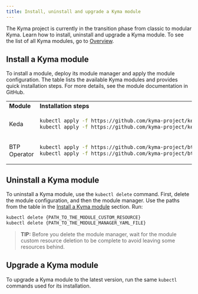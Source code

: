 ```yaml
---
title: Install, uninstall and upgrade a Kyma module
---
```


The Kyma project is currently in the transition phase from classic to modular Kyma. Learn how to install, uninstall and upgrade a Kyma module. To see the list of all Kyma modules, go to [Overview](/docs/01-overview/README.md).

## Install a Kyma module

To install a module, deploy its module manager and apply the module configuration. The table lists the available Kyma modules and provides quick installation steps. For more details, see the module documentation in GitHub.

<table>
<tr>
<td> <b>Module</b> </td> <td> <b>Installation steps</b> </td> <td> <b>Documentation</b> </td>
</tr>
<tr>
<td> Keda </td>
<td>

```bash
kubectl apply -f https://github.com/kyma-project/keda-manager/releases/latest/download/keda-manager.yaml
kubectl apply -f https://github.com/kyma-project/keda-manager/releases/latest/download/keda-default-cr.yaml
```

</td>
<td> <a href="https://github.com/kyma-project/keda-manager">Keda Manager</a></td>
</tr>
<tr>
<td> BTP Operator </td>
<td>

```bash
kubectl apply -f https://github.com/kyma-project/btp-manager/releases/latest/download/btp-operator.yaml
kubectl apply -f https://github.com/kyma-project/btp-manager/releases/latest/download/btpoperator-default-cr.yaml
```

<td> <a href="https://github.com/kyma-project/btp-manager">BTP Manager</a></td>
</td>
</tr>
</table>

## Uninstall a Kyma module

To uninstall a Kyma module, use the `kubectl delete` command. First, delete the module configuration, and then the module manager. Use the paths from the table in the [Install a Kyma module](#install-a-kyma-module) section. Run:

```bash
kubectl delete {PATH_TO_THE_MODULE_CUSTOM_RESOURCE}
kubectl delete {PATH_TO_THE_MODULE_MANAGER_YAML_FILE}
```

> **TIP:** Before you delete the module manager, wait for the module custom resource deletion to be complete to avoid leaving some resources behind.

## Upgrade a Kyma module

To upgrade a Kyma module to the latest version, run the same `kubectl` commands used for its installation.
